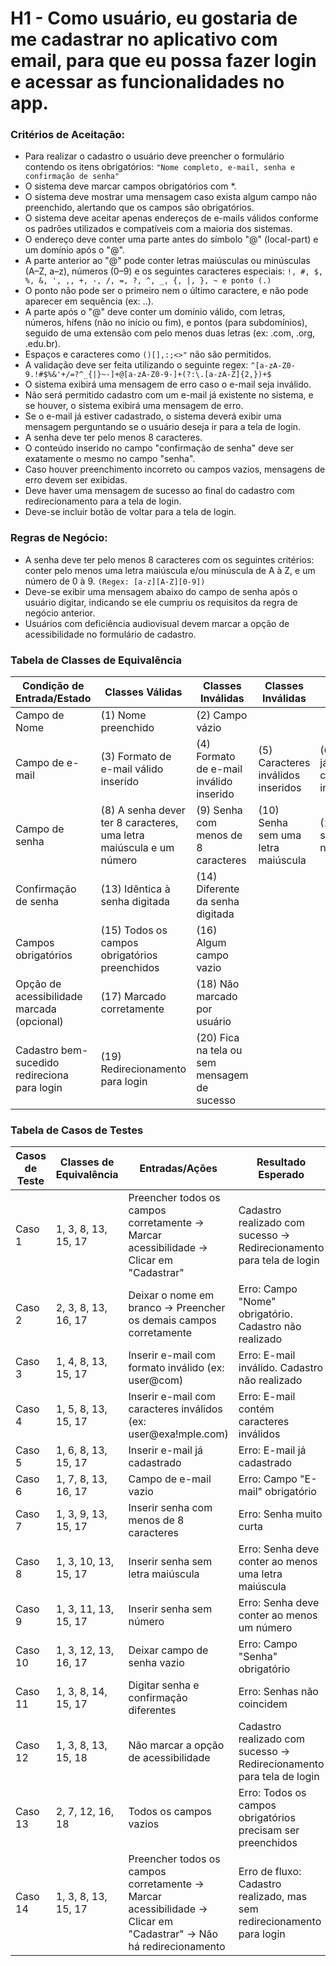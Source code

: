 # H1 - Como usuário, eu gostaria de me cadastrar no aplicativo com email, para que eu possa fazer login e acessar as funcionalidades no app.

### Critérios de Aceitação:

- Para realizar o cadastro o usuário deve preencher o formulário contendo os itens obrigatórios:
`"Nome completo, e-mail, senha e confirmação de senha"`
- O sistema deve marcar campos obrigatórios com *.
- O sistema deve mostrar uma mensagem caso exista algum campo não preenchido, alertando que os campos são obrigatórios.
- O sistema deve aceitar apenas endereços de e-mails válidos conforme os padrões utilizados e compatíveis com a maioria dos sistemas.
- O endereço deve conter uma parte antes do símbolo "@" (local-part) e um domínio após o "@".
- A parte anterior ao "@" pode conter letras maiúsculas ou minúsculas (A–Z, a–z), números (0–9) e os seguintes caracteres especiais: `!, #, $, %, &, ', ,, +, -, /, =, ?, ^, _, {, |, }, ~ e ponto (.)`
- O ponto não pode ser o primeiro nem o último caractere, e não pode aparecer em sequência (ex: ..).
- A parte após o "@" deve conter um domínio válido, com letras, números, hífens (não no início ou fim), e pontos (para subdomínios), seguido de uma extensão com pelo menos duas letras (ex: .com, .org, .edu.br).
- Espaços e caracteres como `()[],:;<>"` não são permitidos.
- A validação deve ser feita utilizando o seguinte regex:
  `^[a-zA-Z0-9.!#$%&'+/=?^_{|}~-]+@[a-zA-Z0-9-]+(?:\.[a-zA-Z]{2,})+$`
- O sistema exibirá uma mensagem de erro caso o e-mail seja inválido.
- Não será permitido cadastro com um e-mail já existente no sistema, e se houver, o sistema exibirá uma mensagem de erro.
- Se o e-mail já estiver cadastrado, o sistema deverá exibir uma mensagem perguntando se o usuário deseja ir para a tela de login.
- A senha deve ter pelo menos 8 caracteres.
- O conteúdo inserido no campo "confirmação de senha" deve ser exatamente o mesmo no campo "senha".
- Caso houver preenchimento incorreto ou campos vazios, mensagens de erro devem ser exibidas.
- Deve haver uma mensagem de sucesso ao final do cadastro com redirecionamento para a tela de login.
- Deve-se incluir botão de voltar para a tela de login.

### Regras de Negócio:
- A senha deve ter pelo menos 8 caracteres com os seguintes critérios: conter pelo menos uma letra maiúscula e/ou minúscula de A à Z, e um número de 0 à 9.
`(Regex: [a-z][A-Z][0-9])`
- Deve-se exibir uma mensagem abaixo do campo de senha após o usuário digitar, indicando se ele cumpriu os requisitos da regra de negócio anterior.
- Usuários com deficiência audiovisual devem marcar a opção de acessibilidade no formulário de cadastro.

### Tabela de Classes de Equivalência


| Condição de Entrada/Estado | Classes Válidas | Classes Inválidas | Classes Inválidas | Classes Inválidas | Classes Inválidas |
| --- | --- | --- | --- | --- | --- |
| Campo de Nome | (1) Nome preenchido | (2) Campo vázio |
| Campo de e-mail| (3) Formato de e-mail válido inserido | (4) Formato de e-mail inválido inserido | (5) Caracteres inválidos inseridos | (6) E-mail já cadastrado inserido | (7) Campo vázio |
| Campo de senha | (8) A senha dever ter 8 caracteres, uma letra maiúscula e um número | (9) Senha com menos de 8 caracteres | (10) Senha sem uma letra maiúscula | (11) Senha sem um número | (12) Campo vázio |
| Confirmação de senha | (13)  Idêntica à senha digitada | (14) Diferente da senha digitada |
| Campos obrigatórios | (15) Todos os campos obrigatórios preenchidos | (16) Algum campo vazio |
| Opção de acessibilidade marcada (opcional) | (17) Marcado corretamente | (18) Não marcado por usuário |
| Cadastro bem-sucedido redireciona para login | (19) Redirecionamento para login | (20) Fica na tela ou sem mensagem de sucesso |


### Tabela de Casos de Testes

| Casos de Teste | Classes de Equivalência | Entradas/Ações | Resultado Esperado |
|----------------|--------------------------|----------------|---------------------|
| Caso 1 | 1, 3, 8, 13, 15, 17 | Preencher todos os campos corretamente → Marcar acessibilidade → Clicar em "Cadastrar" |  Cadastro realizado com sucesso → Redirecionamento para tela de login |
| Caso 2 | 2, 3, 8, 13, 16, 17 | Deixar o nome em branco → Preencher os demais campos corretamente |  Erro: Campo "Nome" obrigatório. Cadastro não realizado |
| Caso 3 | 1, 4, 8, 13, 15, 17 | Inserir e-mail com formato inválido (ex: user@com) |  Erro: E-mail inválido. Cadastro não realizado |
| Caso 4 | 1, 5, 8, 13, 15, 17 | Inserir e-mail com caracteres inválidos (ex: user@exa!mple.com) |  Erro: E-mail contém caracteres inválidos |
| Caso 5 | 1, 6, 8, 13, 15, 17 | Inserir e-mail já cadastrado |  Erro: E-mail já cadastrado |
| Caso 6 | 1, 7, 8, 13, 16, 17 | Campo de e-mail vazio |  Erro: Campo "E-mail" obrigatório |
| Caso 7 | 1, 3, 9, 13, 15, 17 | Inserir senha com menos de 8 caracteres |  Erro: Senha muito curta |
| Caso 8 | 1, 3, 10, 13, 15, 17 | Inserir senha sem letra maiúscula |  Erro: Senha deve conter ao menos uma letra maiúscula |
| Caso 9 | 1, 3, 11, 13, 15, 17 | Inserir senha sem número |  Erro: Senha deve conter ao menos um número |
| Caso 10 | 1, 3, 12, 13, 16, 17 | Deixar campo de senha vazio |  Erro: Campo "Senha" obrigatório |
| Caso 11 | 1, 3, 8, 14, 15, 17 | Digitar senha e confirmação diferentes |  Erro: Senhas não coincidem |
| Caso 12 | 1, 3, 8, 13, 15, 18 | Não marcar a opção de acessibilidade |  Cadastro realizado com sucesso → Redirecionamento para tela de login |
| Caso 13 | 2, 7, 12, 16, 18 | Todos os campos vazios |  Erro: Todos os campos obrigatórios precisam ser preenchidos |
| Caso 14 | 1, 3, 8, 13, 15, 17 | Preencher todos os campos corretamente → Marcar acessibilidade → Clicar em "Cadastrar" → Não há redirecionamento |  Erro de fluxo: Cadastro realizado, mas sem redirecionamento para login |
